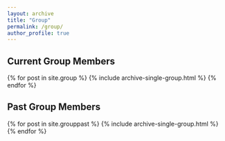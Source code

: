 ```yaml
---
layout: archive
title: "Group"
permalink: /group/
author_profile: true
---
```


## Current Group Members 

{% for post in site.group  %}
  {% include archive-single-group.html %}
{% endfor %}

## Past Group Members

{% for post in site.grouppast  %}
  {% include archive-single-group.html %}
{% endfor %}


